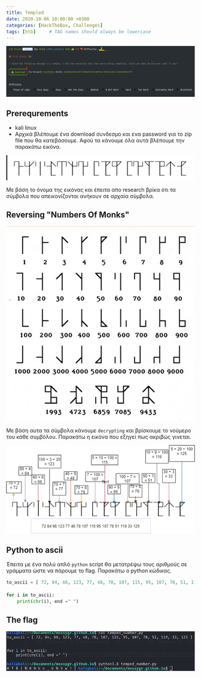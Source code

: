 ```yaml
---
title: Templed
date: 2020-10-06 10:00:00 +0300
categories: [HackTheBox, Challenges]
tags: [htb]     # TAG names should always be lowercase
---
```


![Desktop View](/assets/img/sample/HTC/templed_screen.png)

## Prerequrements
* kali linux
* Αρχικά βλέπουμε ένα download συνδεσμο και ενα password για το zip file που θα κατεβάσουμε. Αφού τα κάνουμε όλα αυτά βλέπουμε την παρακάτω εικόνα.


![Desktop View](/assets/img/sample/HTC/templed_image.png)

Με βάση το όνομα της εικόνας και έπειτα απο research βρίκα ότι τα σύμβολα που απεικονίζονται ανήκουν σε αρχαία σύμβολα.

## Reversing "Numbers Of Monks"

![Desktop View](/assets/img/sample/HTC/monk_symbols.png)

Με βάση αυτα τα σύμβολα κάνουμε `decrypting` και βρίσκουμε το νούμερο του κάθε συμβόλου. Παρακάτω η εικόνα που εξηγεί πως ακριβώς γινεται.

![Desktop View](/assets/img/sample/HTC/templed_decryption.png)

## Python to ascii

Έπειτα με ένα πολύ απλό `python` script θα μετατρέψω τους αριθμούς σε γράμματα ώστε να πάρουμε το flag. Παρακάτω ο python κώδικας. 

```python
to_ascii = [ 72, 84, 66, 123, 77, 48, 78, 107, 115, 95, 107, 78, 51, 119, 33, 125 ]

for i in to_ascii:
    print(chr(i), end =" ")
```
## The flag
![Desktop View](/assets/img/sample/HTC/flag_templed.png)